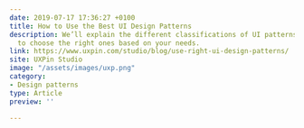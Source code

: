 ```yaml
---
date: 2019-07-17 17:36:27 +0100
title: How to Use the Best UI Design Patterns
description: We’ll explain the different classifications of UI patterns and describe how
  to choose the right ones based on your needs.
link: https://www.uxpin.com/studio/blog/use-right-ui-design-patterns/
site: UXPin Studio
image: "/assets/images/uxp.png"
category:
- Design patterns
type: Article
preview: ''

---
```

